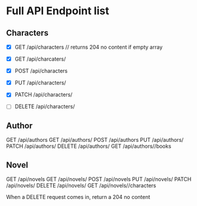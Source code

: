 # Full API Endpoint list


## Characters

- [x] GET     /api/characters // returns 204 no content if empty array
- [x] GET     /api/charcaters/<id>
- [x] POST    /api/characters
- [x] PUT     /api/characters/<id>
- [x] PATCH   /api/characters/<id>
- [ ] DELETE  /api/characters/<id>


## Author

GET     /api/authors
GET     /api/authors/<id>
POST    /api/authors
PUT     /api/authors/<id>
PATCH   /api/authors/<id>
DELETE  /api/authors/<id>
GET     /api/authors/<id>/books

## Novel

GET     /api/novels
GET     /api/novels/<id>
POST    /api/novels
PUT     /api/novels/<id>
PATCH   /api/novels/<id>
DELETE  /api/novels/<id>
GET     /api/novels/<id>/characters

When a DELETE request comes in, return a 204 no content




